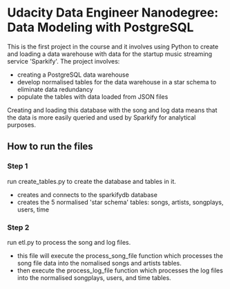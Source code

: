 # Udacity Data Engineer Nanodegree: Data Modeling with PostgreSQL
This is the first project in the course and it involves using Python to create and loading a data warehouse with data for the startup music streaming service 'Sparkify'. The project involves:
* creating a PostgreSQL data warehouse 
* develop normalised tables for the data warehouse in a star schema to eliminate data redundancy
* populate the tables with data loaded from JSON files

Creating and loading this database with the song and log data means that the data is more easily queried and used by Sparkify for analytical purposes.

## How to run the files
### Step 1
run create_tables.py to create the database and tables in it.
 - creates and connects to the sparkifydb database
 - creates the 5 normalised 'star schema' tables: songs, artists, songplays, users, time 
### Step 2
run etl.py to process the song and log files.
 - this file will execute the process_song_file function which processes the song file data into the nomalised songs and artists tables.
 - then execute the process_log_file function which processes the log files into the normalised songplays, users, and time tables.
